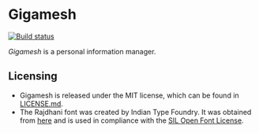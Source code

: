 # Gigamesh

[![Build status](https://github.com/stepchowfun/gigamesh/workflows/Continuous%20integration/badge.svg?branch=master)](https://github.com/stepchowfun/gigamesh/actions?query=branch%3Amaster)

*Gigamesh* is a personal information manager.

## Licensing

- Gigamesh is released under the MIT license, which can be found in [LICENSE.md](https://github.com/stepchowfun/gigamesh/blob/master/LICENSE.md).
- The Rajdhani font was created by Indian Type Foundry. It was obtained from [here](https://www.fontsquirrel.com/fonts/rajdhani) and is used in compliance with the [SIL Open Font License](https://www.fontsquirrel.com/license/rajdhani).
